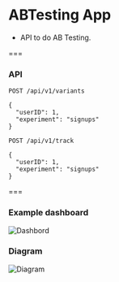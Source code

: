# ABTesting App

- API to do AB Testing.

===
### API

`POST /api/v1/variants`
```
{
  "userID": 1,
  "experiment": "signups"
}
```


`POST /api/v1/track`
```
{
  "userID": 1,
  "experiment": "signups"
}
```

===

### Example dashboard
![Dashbord](https://github.com/duriana/ABTestingApp/dashboard.png)

### Diagram
![Diagram](https://files.slack.com/files-pri/T02KVUK8A-F052QM8N9/abtestingv3.png)
